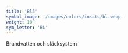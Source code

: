 ```yaml
---
title: 'Blå'
symbol_image: '/images/colors/insats/bl.webp'
weight: 10
sym_letter: 'BL'
---
```


Brandvatten och släcksystem